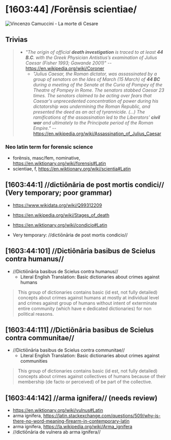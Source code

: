 # [1603:44] /Forēnsis scientiae/

![Vincenzo Camuccini - La morte di Cesare](https://upload.wikimedia.org/wikipedia/commons/thumb/e/eb/Vincenzo_Camuccini_-_La_morte_di_Cesare.jpg/1024px-Vincenzo_Camuccini_-_La_morte_di_Cesare.jpg)

## Trivias
> - _"The origin of official **death investigation** is traced to at least **44 B.C**. with the Greek Physician Antistius’s examination of Julius Caesar (Fisher 1993; Gawande 2001)"_ -- https://en.wikipedia.org/wiki/Coroner
>   - _"Julius Caesar, the Roman dictator, was assassinated by a group of senators on the Ides of March (15 March) of **44 BC** during a meeting of the Senate at the Curia of Pompey of the Theatre of Pompey in Rome. The senators stabbed Caesar 23 times. The senators claimed to be acting over fears that Caesar's unprecedented concentration of power during his dictatorship was undermining the Roman Republic, and presented the deed as an act of tyrannicide. (...) The ramifications of the assassination led to the Liberators' **civil war** and ultimately to the Principate period of the Roman Empire."_ -- https://en.wikipedia.org/wiki/Assassination_of_Julius_Caesar


<!--
- Hofmann (often cited by brazilians); He was a pioneer of modern forensic pathology.
  - "1878 - Lehrbuch der gerichtlichen Medicin : mit besonderer Berücksichtigung der Österreichischen und Deutschen Gesetzgebung
1878"
    - https://archive.org/details/b21924879/page/n5/mode/2up
  - "1898 - Atlas of legal medicine (authorized translation from german)"
    - https://archive.org/details/atlasoflegalmedi00hofm
-->


### Neo latin term for forensic science
- forēnsis, masc/fem, nominative, https://en.wiktionary.org/wiki/forensis#Latin
- scientiae, f, https://en.wiktionary.org/wiki/scientia#Latin


## [1603:44:1] //dictiōnāria de post mortis condici// (Very temporary; poor grammar)
- https://www.wikidata.org/wiki/Q99312209
- https://en.wikipedia.org/wiki/Stages_of_death
- https://en.wiktionary.org/wiki/condicio#Latin

- Very temporary: //dictiōnāria de post mortis condicio//

## [1603:44:101] //Dictiōnāria basibus de Scielus contra humanus//
- //Dictiōnāria basibus de Scielus contra humanus//
  - Literal English Translation: Basic dictionaries about crimes against humans

> This group of dictionaries contains basic (id est, not fully detailed) concepts about crimes against humans at mostly at individual level and crimes against group of humans without intent of exterminate entire community (which have e dedicated dictionaries) for non political reasons.

## [1603:44:111] //Dictiōnāria basibus de Scielus contra communitae//
- //Dictiōnāria basibus de Scielus contra communitae//
  - Literal English Translation: Basic dictionaries about crimes against communities

> This group of dictionaries contains basic (id est, not fully detailed) concepts about crimes against collectives of humans because of their membership (de facto or perceived) of be part of the collective.

## [1603:44:142] //arma ignifera// (needs review)
- https://en.wiktionary.org/wiki/vulnus#Latin
- arma ignifera, https://latin.stackexchange.com/questions/509/why-is-there-no-word-meaning-firearm-in-contemporary-latin
- arma ignifera, https://la.wikipedia.org/wiki/Arma_ignifera
- //dictiōnāria de vulnera ab arma ignifera//


<!--
https://s3.amazonaws.com/PHR_Reports/istanbul-protocol_opt.pdf
-->
